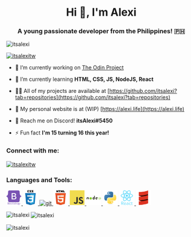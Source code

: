 <h1 align="center">Hi 👋, I'm Alexi</h1>
<h3 align="center">A young passionate developer from the Philippines! 🇵🇭</h3>

<p align="left"> <img src="https://komarev.com/ghpvc/?username=itsalexi&label=Profile%20views&color=0e75b6&style=flat" alt="itsalexi" /> </p>

<p align="left"> <a href="https://twitter.com/itsalexitw" target="blank"><img src="https://img.shields.io/twitter/follow/itsalexitw?logo=twitter&style=for-the-badge" alt="itsalexitw" /></a> </p>

- 🔭 I’m currently working on [The Odin Project](https://theodinproject.com)

- 🌱 I’m currently learning **HTML, CSS, JS, NodeJS, React**

- 👨‍💻 All of my projects are available at [https://github.com/itsalexi?tab=repositories](https://github.com/itsalexi?tab=repositories)

- 📝 My personal website is at (WIP) [https://alexi.life](https://alexi.life)

- 💬 Reach me on Discord! **itsAlexi#5450**

- ⚡ Fun fact **I'm 15 turning 16 this year!**

<h3 align="left">Connect with me:</h3>
<p align="left">
<a href="https://twitter.com/itsalexitw" target="blank"><img align="center" src="https://raw.githubusercontent.com/rahuldkjain/github-profile-readme-generator/master/src/images/icons/Social/twitter.svg" alt="itsalexitw" height="30" width="40" /></a>
</p>

<h3 align="left">Languages and Tools:</h3>
<p align="left"> <a href="https://getbootstrap.com" target="_blank" rel="noreferrer"> <img src="https://raw.githubusercontent.com/devicons/devicon/master/icons/bootstrap/bootstrap-plain-wordmark.svg" alt="bootstrap" width="40" height="40"/> </a> <a href="https://www.w3schools.com/css/" target="_blank" rel="noreferrer"> <img src="https://raw.githubusercontent.com/devicons/devicon/master/icons/css3/css3-original-wordmark.svg" alt="css3" width="40" height="40"/> </a> <a href="https://git-scm.com/" target="_blank" rel="noreferrer"> <img src="https://www.vectorlogo.zone/logos/git-scm/git-scm-icon.svg" alt="git" width="40" height="40"/> </a> <a href="https://www.w3.org/html/" target="_blank" rel="noreferrer"> <img src="https://raw.githubusercontent.com/devicons/devicon/master/icons/html5/html5-original-wordmark.svg" alt="html5" width="40" height="40"/> </a> <a href="https://developer.mozilla.org/en-US/docs/Web/JavaScript" target="_blank" rel="noreferrer"> <img src="https://raw.githubusercontent.com/devicons/devicon/master/icons/javascript/javascript-original.svg" alt="javascript" width="40" height="40"/> </a> <a href="https://nodejs.org" target="_blank" rel="noreferrer"> <img src="https://raw.githubusercontent.com/devicons/devicon/master/icons/nodejs/nodejs-original-wordmark.svg" alt="nodejs" width="40" height="40"/> </a> <a href="https://www.python.org" target="_blank" rel="noreferrer"> <img src="https://raw.githubusercontent.com/devicons/devicon/master/icons/python/python-original.svg" alt="python" width="40" height="40"/> </a> <a href="https://reactjs.org/" target="_blank" rel="noreferrer"> <img src="https://raw.githubusercontent.com/devicons/devicon/master/icons/react/react-original-wordmark.svg" alt="react" width="40" height="40"/> </a> <a href="https://www.scala-lang.org" target="_blank" rel="noreferrer"> <img src="https://raw.githubusercontent.com/devicons/devicon/master/icons/scala/scala-original.svg" alt="scala" width="40" height="40"/> </a> </p>

<p><img align="left" src="https://github-readme-stats.vercel.app/api/top-langs?username=itsalexi&show_icons=true&locale=en&layout=compact&theme=dark" alt="itsalexi" /></p>

<p>&nbsp;<img align="center" src="https://github-readme-stats.vercel.app/api?username=itsalexi&show_icons=true&locale=en&theme=dark" alt="itsalexi" /></p>

<p><img align="center" src="https://github-readme-streak-stats.herokuapp.com/?user=itsalexi&theme=dark" alt="itsalexi" /></p>
